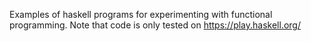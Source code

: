 Examples of haskell programs for experimenting with functional programming. Note that code is only tested on https://play.haskell.org/